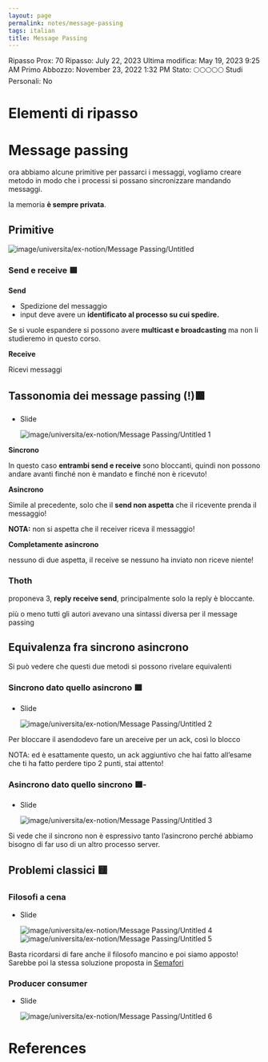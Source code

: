 ```yaml
---
layout: page
permalink: notes/message-passing
tags: italian
title: Message Passing
---
```


Ripasso Prox: 70
Ripasso: July 22, 2023
Ultima modifica: May 19, 2023 9:25 AM
Primo Abbozzo: November 23, 2022 1:32 PM
Stato: 🌕🌕🌕🌕🌕
Studi Personali: No

# Elementi di ripasso

# Message passing

ora abbiamo alcune primitive per passarci i messaggi, vogliamo creare metodo in modo che i processi si possano sincronizzare mandando messaggi.

la memoria **è sempre privata**.

## Primitive

<img src="/images/notes/image/universita/ex-notion/Message Passing/Untitled.png" alt="image/universita/ex-notion/Message Passing/Untitled">

### Send e receive 🟩

**Send**

- Spedizione del messaggio
- input deve avere un **identificato al processo su cui spedire.**

Se si vuole espandere si possono avere **multicast e broadcasting** ma non li studieremo in questo corso.

**Receive**

Ricevi messaggi

## Tassonomia dei message passing (!)🟩

- Slide

    <img src="/images/notes/image/universita/ex-notion/Message Passing/Untitled 1.png" alt="image/universita/ex-notion/Message Passing/Untitled 1">


**Sincrono**

In questo caso **entrambi send e receive** sono bloccanti, quindi non possono andare avanti finché non è mandato e finché non è ricevuto!

**Asincrono**

Simile al precedente, solo che il **send non aspetta** che il ricevente prenda il messaggio!

**NOTA:** non si aspetta che il receiver riceva il messaggio!

**Completamente asincrono**

nessuno di due aspetta, il receive se nessuno ha inviato non riceve niente!

### Thoth

proponeva 3, **reply receive send**, principalmente solo la reply è bloccante.

più o meno tutti gli autori avevano una sintassi diversa per il message passing

## Equivalenza fra sincrono asincrono

Si può vedere che questi due metodi si possono rivelare equivalenti

### Sincrono dato quello asincrono 🟩

- Slide

    <img src="/images/notes/image/universita/ex-notion/Message Passing/Untitled 2.png" alt="image/universita/ex-notion/Message Passing/Untitled 2">


Per bloccare il asendodevo fare un areceive per un ack, così lo blocco

NOTA: ed è esattamente questo, un ack aggiuntivo che hai fatto all’esame che ti ha fatto perdere tipo 2 punti, stai attento!

### Asincrono dato quello sincrono 🟩-

- Slide

    <img src="/images/notes/image/universita/ex-notion/Message Passing/Untitled 3.png" alt="image/universita/ex-notion/Message Passing/Untitled 3">


Si vede che il sincrono non è espressivo tanto l’asincrono perché abbiamo bisogno di far uso di un altro processo server.

## Problemi classici 🟨

### Filosofi a cena

- Slide

    <img src="/images/notes/image/universita/ex-notion/Message Passing/Untitled 4.png" alt="image/universita/ex-notion/Message Passing/Untitled 4">

    <img src="/images/notes/image/universita/ex-notion/Message Passing/Untitled 5.png" alt="image/universita/ex-notion/Message Passing/Untitled 5">


Basta ricordarsi di fare anche il filosofo mancino e poi siamo apposto! Sarebbe poi la stessa soluzione proposta in [Semafori](/notes/semafori)

### Producer consumer

- Slide

    <img src="/images/notes/image/universita/ex-notion/Message Passing/Untitled 6.png" alt="image/universita/ex-notion/Message Passing/Untitled 6">




# References